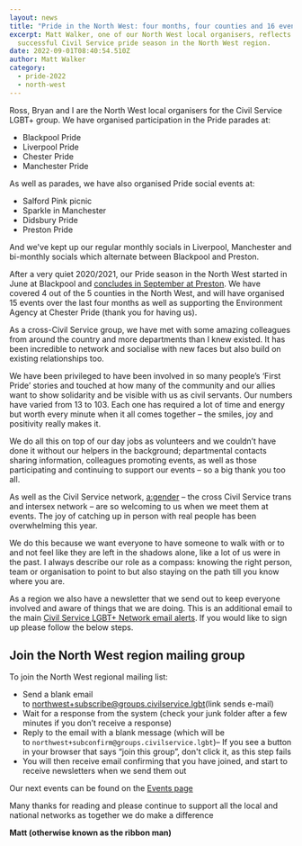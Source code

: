 ```yaml
---
layout: news
title: "Pride in the North West: four months, four counties and 16 events!"
excerpt: Matt Walker, one of our North West local organisers, reflects on a
  successful Civil Service pride season in the North West region.
date: 2022-09-01T08:40:54.510Z
author: Matt Walker
category:
  - pride-2022
  - north-west
---
```

Ross, Bryan and I are the North West local organisers for the Civil Service LGBT+ group. We have organised participation in the Pride parades at: 

* Blackpool Pride
* Liverpool Pride
* Chester Pride
* Manchester Pride

As well as parades, we have also organised Pride social events at:

* Salford Pink picnic
* Sparkle in Manchester
* Didsbury Pride
* Preston Pride

And we've kept up our regular monthly socials in Liverpool, Manchester and bi-monthly socials which alternate between Blackpool and Preston.

After a very quiet 2020/2021, our Pride season in the North West started in June at Blackpool and [concludes in September at Preston](https://www.civilservice.lgbt/events/). We have covered 4 out of the 5 counties in the North West, and will have organised 15 events over the last four months as well as supporting the Environment Agency at Chester Pride (thank you for having us). 

As a cross-Civil Service group, we have met with some amazing colleagues from around the country and more departments than I knew existed. It has been incredible to network and socialise with new faces but also build on existing relationships too. 

We have been privileged to have been involved in so many people’s ‘First Pride’ stories and touched at how many of the community and our allies want to show solidarity and be visible with us as civil servants. Our numbers have varied from 13 to 103. Each one has required a lot of time and energy but worth every minute when it all comes together – the smiles, joy and positivity really makes it. 

We do all this on top of our day jobs as volunteers and we couldn’t have done it without our helpers in the background; departmental contacts sharing information, colleagues promoting events, as well as those participating and continuing to support our events – so a big thank you too all.

As well as the Civil Service network, [a:gender]((https://www.agender.org.uk/)) – the cross Civil Service trans and intersex network – are so welcoming to us when we meet them at events. The joy of catching up in person with real people has been overwhelming this year.

We do this because we want everyone to have someone to walk with or to and not feel like they are left in the shadows alone, like a lot of us were in the past. I always describe our role as a compass: knowing the right person, team or organisation to point to but also staying on the path till you know where you are.

As a region we also have a newsletter that we send out to keep everyone involved and aware of things that we are doing. This is an additional email to the main [Civil Service LGBT+ Network email alerts](https://www.civilservice.lgbt/join-us/). If you would like to sign up please follow the below steps.

## Join the North West region mailing group

To join the North West regional mailing list:

* Send a blank email to [northwest+subscribe@groups.civilservice.lgbt](mailto:northwest+subscribe@groups.civilservice.lgbt)(link sends e-mail)
* Wait for a response from the system (check your junk folder after a few minutes if you don’t receive a response)
* Reply to the email with a blank message (which will be to `northwest+subconfirm@groups.civilservice.lgbt`)– If you see a button in your browser that says “join this group”, don't click it, as this step fails
* You will then receive email confirming that you have joined, and start to receive newsletters when we send them out

Our next events can be found on the [Events page](https://www.civilservice.lgbt/events/)

Many thanks for reading and please continue to support all the local and national networks as together we do make a difference 

**Matt (otherwise known as the ribbon man)**
